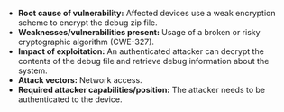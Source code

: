 - **Root cause of vulnerability:**  Affected devices use a weak encryption scheme to encrypt the debug zip file.
- **Weaknesses/vulnerabilities present:** Usage of a broken or risky cryptographic algorithm (CWE-327).
- **Impact of exploitation:** An authenticated attacker can decrypt the contents of the debug file and retrieve debug information about the system.
- **Attack vectors:** Network access.
- **Required attacker capabilities/position:** The attacker needs to be authenticated to the device.